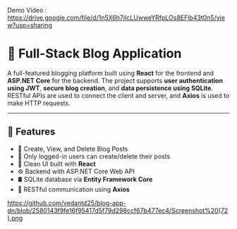 Demo Video : https://drive.google.com/file/d/1n5X6h7jIcLUwweYRfpLOs8EFlb43t0n5/view?usp=sharing

# 📝 Full-Stack Blog Application

A full-featured blogging platform built using **React** for the frontend and **ASP.NET Core** for the backend. The project supports **user authentication using JWT**, **secure blog creation**, and **data persistence using SQLite**. RESTful APIs are used to connect the client and server, and **Axios** is used to make HTTP requests.

---

## 📌 Features

- 📝 Create, View, and Delete Blog Posts
- 👤 Only logged-in users can create/delete their posts
- 💬 Clean UI built with **React**
- ⚙️ Backend with ASP.NET Core Web API
- 🛢️ SQLite database via **Entity Framework Core**
- 📡 RESTful communication using **Axios**

https://github.com/vedantd25/blog-app-dn/blob/2580143f9fe16f95417d5f79d298ccf67b477ec4/Screenshot%20(72).png
